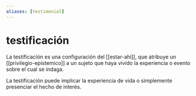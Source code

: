 ```yaml
---
aliases: [testimonial]
---
```

# testificación
La testificación es una configuración del [[estar-ahi]], que atribuye un [[privilegio-epistemico]] a un sujeto que haya vivido la experiencia o evento sobre el cual se indaga.

La testificación puede implicar la experiencia de vida o simplemente presenciar el hecho de interés.
